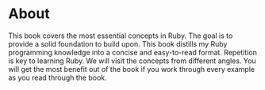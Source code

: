 # About

This book covers the most essential concepts in Ruby. The goal is to provide a solid foundation to build upon. This book distills my Ruby programming knowledge into a concise and easy-to-read format. Repetition is key to learning Ruby. We will visit the concepts from different angles. You will get the most benefit out of the book if you work through every example as you read through the book.